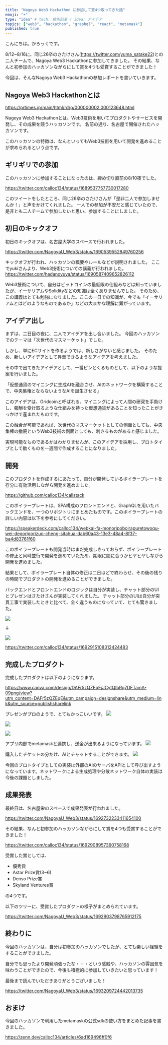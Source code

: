 ```yaml
---
title: "Nagoya Web3 Hackathon に参加して賞4つ取ってきた話"
emoji: "☀️"
type: "idea" # tech: 技術記事 / idea: アイデア
topics: ["web3", "hackathon", "graphql", "react", "metamask"]
published: true
---
```


こんにちは。かろっくです。

8/12~8/16に、同じ26卒のさたけさん(https://twitter.com/yuma_satake22)との二人チームで、Nagoya Web3 Hackathonに参加してきました。
その結果、なんと初参加のハッカソンながらにして賞を4つも受賞することができました！

今回は、そんなNagoya Web3 Hackathonの参加レポートを書いていきます。

## Nagoya Web3 Hackathonとは
https://prtimes.jp/main/html/rd/p/000000002.000123648.html

Nagoya Web3 Hackathonとは、Web3技術を用いてプロダクトやサービスを開発し、その成果を競うハッカソンです。
名前の通り、名古屋で開催されたハッカソンです。

このハッカソンの特徴は、なんといってもWeb3技術を用いて開発を進めることが求められるという点です。

## ギリギリでの参加

このハッカソンに参加することになったのは、締め切り直前の8/10夜でした。

https://twitter.com/calloc134/status/1689537757730017280

このツイートをしたところ、同じ26卒のさたけさんが「是非二人で参加しませんか！」と声をかけてくれました。
一人での参加が不安だと感じていたので、是非とも二人チームで参加したいと思い、参加することにしました。

## 初日のキックオフ

初日のキックオフは、名古屋大学のスペースで行われました。

https://twitter.com/NagoyaU_Web3/status/1690539552849760256

キックオフが行われ、ハッカソンの概要やルールなどが説明されました。
ここでyukiさんより、Web3技術についての講義が行われました。
https://twitter.com/hadanoyuya/status/1690587409652826112

Web3技術について、自分はビットコインの最低限の仕組みなどは知っていましたが、イーサリアムやSolidityなどの知識は全くありませんでした。
そのため、この講義はとても勉強になりました。ここの一日での知識が、今でも「イーサリアムとはどのようなものであるか」などの大まかな理解に繋がっています。

## アイデア出し

まずは、二日目の夜に、二人でアイデアを出し合いました。
今回のハッカソンでのテーマは「次世代のマスマーケット」でした。

しかし、単にECサイトを作るようでは、新しさがないと感じました。
そのため、新しいアイデアとして昇華できるようなアイデアを考えました。

その中で出てきたアイデアとして、一番ピンとくるものとして、以下のような提案を行いました。

「仮想通貨のマイニングに生成AIを融合させ、AIのネットワークを構築することで、中央集権とならないようなAIを誕生させる」

このアイデアは、Gridcoinと呼ばれる、マイニングによって人間の研究を手助けし、報酬を受け取るような仕組みを持った仮想通貨があることを知ったことがきっかけで産まれたものです。

この融合が可能であれば、次世代のマスマーケットとしての側面としても、中央集権の撤廃というWeb3技術の側面としても、刺さるものがあると感じました。

実現可能なものであるかはわかりませんが、このアイデアを採用し、プロトタイプとして動くものを一週間で作成することになりました。

## 開発

このプロダクトを作成するにあたって、自分が開発しているボイラープレートを存分に有効活用しながら開発を進めました。

https://github.com/calloc134/callstack

このボイラープレートは、SPA構成のフロントエンドと、GraphQLを用いたバックエンドを、一つのリポジトリにまとめたものです。このボイラープレートの詳しい内容は以下を参考にしてください。

https://speakerdeck.com/calloc134/webkai-fa-monoripoboirapuretowoqu-wei-degorigorizuo-cheng-sitahua-dab60a43-13e3-48a4-8f37-ba4d83761f60

このボイラープレートも開発当時はまだ完成しきっておらず、ボイラープレートの修正と同時並行で開発を進めていたため、期限に間に合うかヒヤヒヤしながら開発を進めました。

結果として、ボイラープレート自体の修正は二日ほどで終わらせ、その後の残りの時間でプロダクトの開発を進めることができました。

バックエンドとフロントエンドのロジックは自分が実装し、チャット部分のUIとプレゼンはさたけさんが実装してくれました。
チャット部分のUIは自分が突貫工事で実装したときと比べて、全く違うものになっていて、とても驚きました。

![](/images/97c8e2ffed54bc/2023-09-02-21-57-48.png)

↓

![](/images/97c8e2ffed54bc/2023-09-02-21-58-11.png)

https://twitter.com/calloc134/status/1692915108312424483

## 完成したプロダクト

完成したプロダクトは以下のようになります。

https://www.canva.com/design/DAFr5zQZEqE/JCytQIbRq7DFTamA-09png/view?utm_content=DAFr5zQZEqE&utm_campaign=designshare&utm_medium=link&utm_source=publishsharelink


プレゼンがプロのようで、とてもかっこいいです。
![](/images/97c8e2ffed54bc/2023-09-02-21-58-52.png)

![](/images/97c8e2ffed54bc/2023-09-02-22-14-14.png)

![](/images/97c8e2ffed54bc/2023-09-02-22-14-32.png)

アプリ内部でmetamaskと連携し、送金が出来るようになっています。
![](/images/97c8e2ffed54bc/2023-09-02-22-00-09.png)

購入したチケットの分だけ、AIとチャットすることができます。
![](/images/97c8e2ffed54bc/2023-09-02-22-00-45.png)

今回のプロトタイプとしての実装は外部のAIのサーバをAPIとして呼び出すようになっています。ネットワークによる生成処理や分散ネットワーク自体の実装は今後の課題としました。

## 成果発表

最終日は、名古屋栄のスペースで成果発表が行われました。

https://twitter.com/NagoyaU_Web3/status/1692732233411654100

その結果、なんと初参加のハッカソンながらにして賞を4つも受賞することができました！

https://twitter.com/calloc134/status/1692908957390758168

受賞した賞としては、

 - 優秀賞
 - Astar Prize賞(3~6)
 - Denso Prize賞
 - Skyland Ventures賞

の4つです。

以下のツリーに、受賞したプロダクトの様子がまとめられています。

https://twitter.com/NagoyaU_Web3/status/1692903798765912175

## 終わりに

今回のハッカソンは、自分は初参加のハッカソンでしたが、とても楽しい経験をすることができました。

自分でも思ったより開発頑張ったな・・・という感触や、ハッカソンの雰囲気を味わうことができたので、今後も積極的に参加していきたいと思っています！

最後まで読んでいただきありがとうございました！

https://twitter.com/NagoyaU_Web3/status/1693209724442013735

## おまけ

今回のハッカソンで利用したmetamaskの公式sdkの使い方をまとめた記事を書きました。

https://zenn.dev/calloc134/articles/6ad169496ff0f6